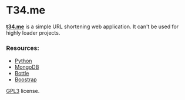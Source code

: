 T34.me
======

**[t34.me](http://t34.me/)** is a simple URL shortening web application. It can't be used for highly loader projects.

### Resources:

* [Python](http://python.org/)
* [MongoDB](http://www.mongodb.org/)
* [Bottle](http://bottlepy.org/)
* [Boostrap](http://twitter.github.io/bootstrap/)

[GPL3](http://www.gnu.org/licenses/gpl.html) license.